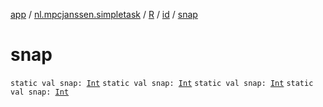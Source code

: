 [app](../../../index.md) / [nl.mpcjanssen.simpletask](../../index.md) / [R](../index.md) / [id](index.md) / [snap](.)

# snap

`static val snap: `[`Int`](https://kotlinlang.org/api/latest/jvm/stdlib/kotlin/-int/index.html)
`static val snap: `[`Int`](https://kotlinlang.org/api/latest/jvm/stdlib/kotlin/-int/index.html)
`static val snap: `[`Int`](https://kotlinlang.org/api/latest/jvm/stdlib/kotlin/-int/index.html)
`static val snap: `[`Int`](https://kotlinlang.org/api/latest/jvm/stdlib/kotlin/-int/index.html)